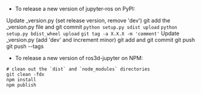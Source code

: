 - To release a new version of jupyter-ros on PyPI:

Update _version.py (set release version, remove 'dev')
git add the _version.py file and git commit
`python setup.py sdist upload`
`python setup.py bdist_wheel upload`
`git tag -a X.X.X -m 'comment'`
Update _version.py (add 'dev' and increment minor)
git add and git commit
git push
git push --tags

- To release a new version of ros3d-jupyter on NPM:

```
# clean out the `dist` and `node_modules` directories
git clean -fdx
npm install
npm publish
```